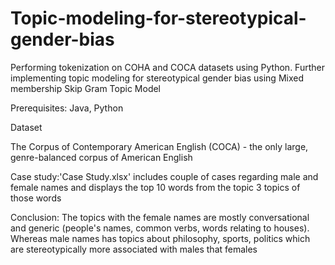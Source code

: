 # Topic-modeling-for-stereotypical-gender-bias
Performing tokenization on COHA and COCA datasets using Python. Further implementing topic modeling for stereotypical gender bias using Mixed membership Skip Gram Topic Model

Prerequisites:
Java,
Python


Dataset

The Corpus of Contemporary American English (COCA) - the only large, genre-balanced corpus of American English

Case study:'Case Study.xlsx' includes couple of cases regarding male and female names and displays the top 10 words from the topic 3 topics of those words

Conclusion:
The topics with the female names are mostly conversational and generic (people's names, common verbs, words relating to houses). Whereas male names has topics about philosophy, sports, politics which are stereotypically more associated with males that females
